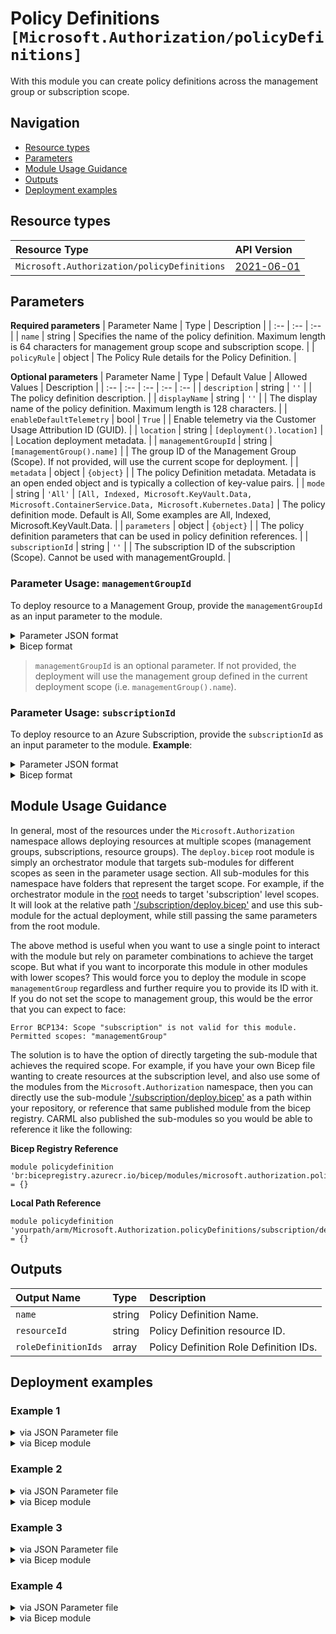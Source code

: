 # Policy Definitions `[Microsoft.Authorization/policyDefinitions]`

With this module you can create policy definitions across the management group or subscription scope.

## Navigation

- [Resource types](#Resource-types)
- [Parameters](#Parameters)
- [Module Usage Guidance](#Module-Usage-Guidance)
- [Outputs](#Outputs)
- [Deployment examples](#Deployment-examples)

## Resource types

| Resource Type | API Version |
| :-- | :-- |
| `Microsoft.Authorization/policyDefinitions` | [2021-06-01](https://docs.microsoft.com/en-us/azure/templates/Microsoft.Authorization/2021-06-01/policyDefinitions) |

## Parameters

**Required parameters**
| Parameter Name | Type | Description |
| :-- | :-- | :-- |
| `name` | string | Specifies the name of the policy definition. Maximum length is 64 characters for management group scope and subscription scope. |
| `policyRule` | object | The Policy Rule details for the Policy Definition. |

**Optional parameters**
| Parameter Name | Type | Default Value | Allowed Values | Description |
| :-- | :-- | :-- | :-- | :-- |
| `description` | string | `''` |  | The policy definition description. |
| `displayName` | string | `''` |  | The display name of the policy definition. Maximum length is 128 characters. |
| `enableDefaultTelemetry` | bool | `True` |  | Enable telemetry via the Customer Usage Attribution ID (GUID). |
| `location` | string | `[deployment().location]` |  | Location deployment metadata. |
| `managementGroupId` | string | `[managementGroup().name]` |  | The group ID of the Management Group (Scope). If not provided, will use the current scope for deployment. |
| `metadata` | object | `{object}` |  | The policy Definition metadata. Metadata is an open ended object and is typically a collection of key-value pairs. |
| `mode` | string | `'All'` | `[All, Indexed, Microsoft.KeyVault.Data, Microsoft.ContainerService.Data, Microsoft.Kubernetes.Data]` | The policy definition mode. Default is All, Some examples are All, Indexed, Microsoft.KeyVault.Data. |
| `parameters` | object | `{object}` |  | The policy definition parameters that can be used in policy definition references. |
| `subscriptionId` | string | `''` |  | The subscription ID of the subscription (Scope). Cannot be used with managementGroupId. |


### Parameter Usage: `managementGroupId`

To deploy resource to a Management Group, provide the `managementGroupId` as an input parameter to the module.

<details>

<summary>Parameter JSON format</summary>

```json
"managementGroupId": {
    "value": "contoso-group"
}
```

</details>


<details>

<summary>Bicep format</summary>

```bicep
managementGroupId: 'contoso-group'
```

</details>
<p>

> `managementGroupId` is an optional parameter. If not provided, the deployment will use the management group defined in the current deployment scope (i.e. `managementGroup().name`).

### Parameter Usage: `subscriptionId`

To deploy resource to an Azure Subscription, provide the `subscriptionId` as an input parameter to the module. **Example**:

<details>

<summary>Parameter JSON format</summary>

```json
"subscriptionId": {
    "value": "12345678-b049-471c-95af-123456789012"
}
```

</details>

<details>

<summary>Bicep format</summary>

```bicep
subscriptionId: '12345678-b049-471c-95af-123456789012'
```

</details>
<p>

## Module Usage Guidance

In general, most of the resources under the `Microsoft.Authorization` namespace allows deploying resources at multiple scopes (management groups, subscriptions, resource groups). The `deploy.bicep` root module is simply an orchestrator module that targets sub-modules for different scopes as seen in the parameter usage section. All sub-modules for this namespace have folders that represent the target scope. For example, if the orchestrator module in the [root](deploy.bicep) needs to target 'subscription' level scopes. It will look at the relative path ['/subscription/deploy.bicep'](./subscription/deploy.bicep) and use this sub-module for the actual deployment, while still passing the same parameters from the root module.

The above method is useful when you want to use a single point to interact with the module but rely on parameter combinations to achieve the target scope. But what if you want to incorporate this module in other modules with lower scopes? This would force you to deploy the module in scope `managementGroup` regardless and further require you to provide its ID with it. If you do not set the scope to management group, this would be the error that you can expect to face:

```bicep
Error BCP134: Scope "subscription" is not valid for this module. Permitted scopes: "managementGroup"
```

The solution is to have the option of directly targeting the sub-module that achieves the required scope. For example, if you have your own Bicep file wanting to create resources at the subscription level, and also use some of the modules from the `Microsoft.Authorization` namespace, then you can directly use the sub-module ['/subscription/deploy.bicep'](./subscription/deploy.bicep) as a path within your repository, or reference that same published module from the bicep registry. CARML also published the sub-modules so you would be able to reference it like the following:

**Bicep Registry Reference**
```bicep
module policydefinition 'br:bicepregistry.azurecr.io/bicep/modules/microsoft.authorization.policydefinitions.subscription:version' = {}
```
**Local Path Reference**
```bicep
module policydefinition 'yourpath/arm/Microsoft.Authorization.policyDefinitions/subscription/deploy.bicep' = {}
```

## Outputs

| Output Name | Type | Description |
| :-- | :-- | :-- |
| `name` | string | Policy Definition Name. |
| `resourceId` | string | Policy Definition resource ID. |
| `roleDefinitionIds` | array | Policy Definition Role Definition IDs. |

## Deployment examples

<h3>Example 1</h3>

<details>

<summary>via JSON Parameter file</summary>

```json
{
    "$schema": "https://schema.management.azure.com/schemas/2019-04-01/deploymentParameters.json#",
    "contentVersion": "1.0.0.0",
    "parameters": {
        "name": {
            "value": "<<namePrefix>>-mg-min-policyDef"
        },
        "policyRule": {
            "value": {
                "if": {
                    "allOf": [
                        {
                            "equals": "Microsoft.KeyVault/vaults",
                            "field": "type"
                        }
                    ]
                },
                "then": {
                    "effect": "[parameters('effect')]"
                }
            }
        },
        "parameters": {
            "value": {
                "effect": {
                    "allowedValues": [
                        "Audit"
                    ],
                    "defaultValue": "Audit",
                    "type": "String"
                }
            }
        }
    }
}

```

</details>

<details>

<summary>via Bicep module</summary>

```bicep
module policyDefinitions './Microsoft.Authorization/policyDefinitions/deploy.bicep' = {
  name: '${uniqueString(deployment().name)}-policyDefinitions'
  params: {
    name: '<<namePrefix>>-mg-min-policyDef'
    policyRule: {
      if: {
        allOf: [
          {
            equals: 'Microsoft.KeyVault/vaults'
            field: 'type'
          }
        ]
      }
      then: {
        effect: '[parameters('effect')]'
      }
    }
    parameters: {
      effect: {
        allowedValues: [
          'Audit'
        ]
        defaultValue: 'Audit'
        type: 'String'
      }
    }
  }
```

</details>
<p>

<h3>Example 2</h3>

<details>

<summary>via JSON Parameter file</summary>

```json
{
    "$schema": "https://schema.management.azure.com/schemas/2019-04-01/deploymentParameters.json#",
    "contentVersion": "1.0.0.0",
    "parameters": {
        "name": {
            "value": "<<namePrefix>>-mg-policyDef"
        },
        "displayName": {
            "value": "[DisplayName] This policy definition is deployed at the management group scope"
        },
        "description": {
            "value": "[Description] This policy definition is deployed at the management group scope"
        },
        "policyRule": {
            "value": {
                "if": {
                    "allOf": [
                        {
                            "field": "type",
                            "equals": "Microsoft.Resources/subscriptions"
                        },
                        {
                            "field": "[concat('tags[', parameters('tagName'), ']')]",
                            "exists": "false"
                        }
                    ]
                },
                "then": {
                    "effect": "modify",
                    "details": {
                        "roleDefinitionIds": [
                            "/providers/microsoft.authorization/roleDefinitions/4a9ae827-6dc8-4573-8ac7-8239d42aa03f"
                        ],
                        "operations": [
                            {
                                "operation": "add",
                                "field": "[concat('tags[', parameters('tagName'), ']')]",
                                "value": "[parameters('tagValue')]"
                            }
                        ]
                    }
                }
            }
        },
        "parameters": {
            "value": {
                "tagName": {
                    "type": "String",
                    "metadata": {
                        "displayName": "Tag Name",
                        "description": "Name of the tag, such as 'environment'"
                    }
                },
                "tagValue": {
                    "type": "String",
                    "metadata": {
                        "displayName": "Tag Value",
                        "description": "Value of the tag, such as 'production'"
                    }
                }
            }
        },
        "metadata": {
            "value": {
                "category": "Security"
            }
        },
        "managementGroupId": {
            "value": "<<managementGroupId>>"
        }
    }
}

```

</details>

<details>

<summary>via Bicep module</summary>

```bicep
module policyDefinitions './Microsoft.Authorization/policyDefinitions/deploy.bicep' = {
  name: '${uniqueString(deployment().name)}-policyDefinitions'
  params: {
    name: '<<namePrefix>>-mg-policyDef'
    displayName: '[DisplayName] This policy definition is deployed at the management group scope'
    description: '[Description] This policy definition is deployed at the management group scope'
    policyRule: {
      if: {
        allOf: [
          {
            field: 'type'
            equals: 'Microsoft.Resources/subscriptions'
          }
          {
            field: '[concat('tags[' parameters('tagName') ']')]'
            exists: 'false'
          }
        ]
      }
      then: {
        effect: 'modify'
        details: {
          roleDefinitionIds: [
            '/providers/microsoft.authorization/roleDefinitions/4a9ae827-6dc8-4573-8ac7-8239d42aa03f'
          ]
          operations: [
            {
              operation: 'add'
              field: '[concat('tags[' parameters('tagName') ']')]'
              value: '[parameters('tagValue')]'
            }
          ]
        }
      }
    }
    parameters: {
      tagName: {
        type: 'String'
        metadata: {
          displayName: 'Tag Name'
          description: 'Name of the tag such as 'environment''
        }
      }
      tagValue: {
        type: 'String'
        metadata: {
          displayName: 'Tag Value'
          description: 'Value of the tag such as 'production''
        }
      }
    }
    metadata: {
      category: 'Security'
    }
    managementGroupId: '<<managementGroupId>>'
  }
```

</details>
<p>

<h3>Example 3</h3>

<details>

<summary>via JSON Parameter file</summary>

```json
{
    "$schema": "https://schema.management.azure.com/schemas/2019-04-01/deploymentParameters.json#",
    "contentVersion": "1.0.0.0",
    "parameters": {
        "name": {
            "value": "<<namePrefix>>-sub-min-policyDef"
        },
        "policyRule": {
            "value": {
                "if": {
                    "allOf": [
                        {
                            "equals": "Microsoft.KeyVault/vaults",
                            "field": "type"
                        }
                    ]
                },
                "then": {
                    "effect": "[parameters('effect')]"
                }
            }
        },
        "parameters": {
            "value": {
                "effect": {
                    "allowedValues": [
                        "Audit"
                    ],
                    "defaultValue": "Audit",
                    "type": "String"
                }
            }
        },
        "subscriptionId": {
            "value": "<<subscriptionId>>"
        }
    }
}

```

</details>

<details>

<summary>via Bicep module</summary>

```bicep
module policyDefinitions './Microsoft.Authorization/policyDefinitions/deploy.bicep' = {
  name: '${uniqueString(deployment().name)}-policyDefinitions'
  params: {
    name: '<<namePrefix>>-sub-min-policyDef'
    policyRule: {
      if: {
        allOf: [
          {
            equals: 'Microsoft.KeyVault/vaults'
            field: 'type'
          }
        ]
      }
      then: {
        effect: '[parameters('effect')]'
      }
    }
    parameters: {
      effect: {
        allowedValues: [
          'Audit'
        ]
        defaultValue: 'Audit'
        type: 'String'
      }
    }
    subscriptionId: '<<subscriptionId>>'
  }
```

</details>
<p>

<h3>Example 4</h3>

<details>

<summary>via JSON Parameter file</summary>

```json
{
    "$schema": "https://schema.management.azure.com/schemas/2019-04-01/deploymentParameters.json#",
    "contentVersion": "1.0.0.0",
    "parameters": {
        "name": {
            "value": "<<namePrefix>>-sub-policyDef"
        },
        "displayName": {
            "value": "[DisplayName] This policy definition is deployed at subscription scope"
        },
        "description": {
            "value": "[Description] This policy definition is deployed at subscription scope"
        },
        "policyRule": {
            "value": {
                "if": {
                    "allOf": [
                        {
                            "field": "type",
                            "equals": "Microsoft.Resources/subscriptions"
                        },
                        {
                            "field": "[concat('tags[', parameters('tagName'), ']')]",
                            "exists": "false"
                        }
                    ]
                },
                "then": {
                    "effect": "modify",
                    "details": {
                        "roleDefinitionIds": [
                            "/providers/microsoft.authorization/roleDefinitions/4a9ae827-6dc8-4573-8ac7-8239d42aa03f"
                        ],
                        "operations": [
                            {
                                "operation": "add",
                                "field": "[concat('tags[', parameters('tagName'), ']')]",
                                "value": "[parameters('tagValue')]"
                            }
                        ]
                    }
                }
            }
        },
        "parameters": {
            "value": {
                "tagName": {
                    "type": "String",
                    "metadata": {
                        "displayName": "Tag Name",
                        "description": "Name of the tag, such as 'environment'"
                    }
                },
                "tagValue": {
                    "type": "String",
                    "metadata": {
                        "displayName": "Tag Value",
                        "description": "Value of the tag, such as 'production'"
                    }
                }
            }
        },
        "metadata": {
            "value": {
                "category": "Security"
            }
        },
        "subscriptionId": {
            "value": "<<subscriptionId>>"
        }
    }
}

```

</details>

<details>

<summary>via Bicep module</summary>

```bicep
module policyDefinitions './Microsoft.Authorization/policyDefinitions/deploy.bicep' = {
  name: '${uniqueString(deployment().name)}-policyDefinitions'
  params: {
    name: '<<namePrefix>>-sub-policyDef'
    displayName: '[DisplayName] This policy definition is deployed at subscription scope'
    description: '[Description] This policy definition is deployed at subscription scope'
    policyRule: {
      if: {
        allOf: [
          {
            field: 'type'
            equals: 'Microsoft.Resources/subscriptions'
          }
          {
            field: '[concat('tags[' parameters('tagName') ']')]'
            exists: 'false'
          }
        ]
      }
      then: {
        effect: 'modify'
        details: {
          roleDefinitionIds: [
            '/providers/microsoft.authorization/roleDefinitions/4a9ae827-6dc8-4573-8ac7-8239d42aa03f'
          ]
          operations: [
            {
              operation: 'add'
              field: '[concat('tags[' parameters('tagName') ']')]'
              value: '[parameters('tagValue')]'
            }
          ]
        }
      }
    }
    parameters: {
      tagName: {
        type: 'String'
        metadata: {
          displayName: 'Tag Name'
          description: 'Name of the tag such as 'environment''
        }
      }
      tagValue: {
        type: 'String'
        metadata: {
          displayName: 'Tag Value'
          description: 'Value of the tag such as 'production''
        }
      }
    }
    metadata: {
      category: 'Security'
    }
    subscriptionId: '<<subscriptionId>>'
  }
```

</details>
<p>
